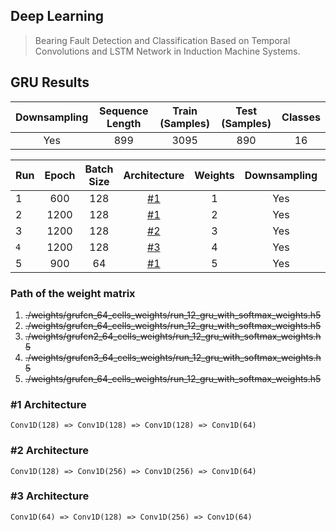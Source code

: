 ## Deep Learning
>Bearing Fault Detection and Classification Based on Temporal Convolutions and LSTM Network in Induction Machine Systems.

## GRU Results
|Downsampling|Sequence Length|Train (Samples)|Test (Samples)|Classes|
|:---:|:---:|:---:|:---:|:---:|
|Yes|899|3095 |890|16|

|Run |Epoch|Batch Size|Architecture|Weights|Downsampling |Accuracy|
|---|:---:|:---:|:---:|:---:|:---:|:---:|
|1|600|128|[#1](#1-architecture)|1|Yes|71.46%|
|2|1200|128|[#1](#1-architecture)|2|Yes|84.26%|
|3|1200|128|[#2](#2-architecture)|3|Yes|84.94%|
|`4`|1200|128|[#3](#3-architecture)|4|Yes|`87.52%`|
|5|900|64|[#1](#1-architecture)|5|Yes|83.37%|

### Path of the weight matrix
1) ~~./weights/grufcn_64_cells_weights/run_12_gru_with_softmax_weights.h5~~
2) ~~./weights/grufcn_64_cells_weights/run_12_gru_with_softmax_weights.h5~~
3) ~~./weights/grufcn2_64_cells_weights/run_12_gru_with_softmax_weights.h5~~
4) ~~./weights/grufcn3_64_cells_weights/run_12_gru_with_softmax_weights.h5~~
5) ~~./weights/grufcn_64_cells_weights/run_12_gru_with_softmax_weights.h5~~

### #1 Architecture
`Conv1D(128) => Conv1D(128) => Conv1D(128) => Conv1D(64)`

### #2 Architecture
`Conv1D(128) => Conv1D(256) => Conv1D(256) => Conv1D(64)`

### #3 Architecture
`Conv1D(64) => Conv1D(128) => Conv1D(256) => Conv1D(64)`